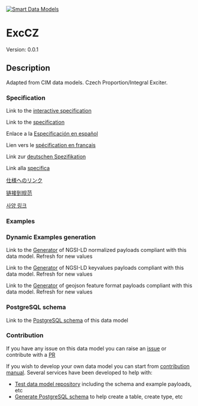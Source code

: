 [![Smart Data Models](https://smartdatamodels.org/wp-content/uploads/2022/01/SmartDataModels_logo.png "Logo")](https://smartdatamodels.org)
# ExcCZ
Version: 0.0.1

## Description 

Adapted from CIM data models. Czech Proportion/Integral Exciter.
### Specification

Link to the [interactive specification](https://swagger.lab.fiware.org/?url=https://smart-data-models.github.io/dataModel.EnergyCIM/ExcCZ/swagger.yaml)

Link to the [specification](https://github.com/smart-data-models/dataModel.EnergyCIM/blob/master/ExcCZ/doc/spec.md)

Enlace a la [Especificación en español](https://github.com/smart-data-models/dataModel.EnergyCIM/blob/master/ExcCZ/doc/spec_ES.md)

Lien vers le [spécification en français](https://github.com/smart-data-models/dataModel.EnergyCIM/blob/master/ExcCZ/doc/spec_FR.md)

Link zur [deutschen Spezifikation](https://github.com/smart-data-models/dataModel.EnergyCIM/blob/master/ExcCZ/doc/spec_DE.md)

Link alla [specifica](https://github.com/smart-data-models/dataModel.EnergyCIM/blob/master/ExcCZ/doc/spec_IT.md)

[仕様へのリンク](https://github.com/smart-data-models/dataModel.EnergyCIM/blob/master/ExcCZ/doc/spec_JA.md)

[链接到规范](https://github.com/smart-data-models/dataModel.EnergyCIM/blob/master/ExcCZ/doc/spec_ZH.md)

[사양 링크](https://github.com/smart-data-models/dataModel.EnergyCIM/blob/master/ExcCZ/doc/spec_KO.md)
### Examples
### Dynamic Examples generation

Link to the [Generator](https://smartdatamodels.org/extra/ngsi-ld_generator.php?schemaUrl=https://raw.githubusercontent.com/smart-data-models/dataModel.EnergyCIM/master/ExcCZ/schema.json&email=info@smartdatamodels.org) of NGSI-LD normalized payloads compliant with this data model. Refresh for new values

Link to the [Generator](https://smartdatamodels.org/extra/ngsi-ld_generator_keyvalues.php?schemaUrl=https://raw.githubusercontent.com/smart-data-models/dataModel.EnergyCIM/master/ExcCZ/schema.json&email=info@smartdatamodels.org) of NGSI-LD keyvalues payloads compliant with this data model. Refresh for new values

Link to the [Generator](https://smartdatamodels.org/extra/geojson_features_generator.php?schemaUrl=https://raw.githubusercontent.com/smart-data-models/dataModel.EnergyCIM/master/ExcCZ/schema.json&email=info@smartdatamodels.org) of geojson feature format payloads compliant with this data model. Refresh for new values
### PostgreSQL schema

Link to the [PostgreSQL schema](https://github.com/smart-data-models/dataModel.EnergyCIM/blob/master/ExcCZ/schema.sql) of this data model
### Contribution

 If you have any issue on this data model you can raise an [issue](https://github.com/smart-data-models/dataModel.EnergyCIM/issues)  or contribute with a [PR](https://github.com/smart-data-models/dataModel.EnergyCIM/pulls)

 If you wish to develop your own data model you can start from [contribution manual](https://bit.ly/contribution_manual). Several services have been developed to help with: 
 - [Test data model repository](https://smartdatamodels.org/index.php/data-models-contribution-api/) including the schema and example payloads, etc
 - [Generate PostgreSQL schema](https://smartdatamodels.org/index.php/sql-service/) to help create a table, create type, etc
